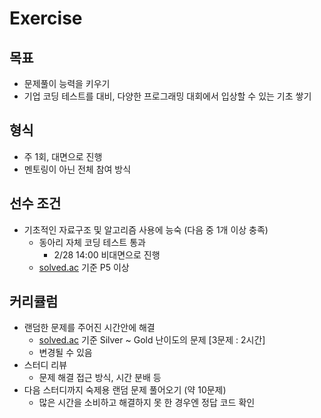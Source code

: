 # Exercise

## 목표
- 문제풀이 능력을 키우기
- 기업 코딩 테스트를 대비, 다양한 프로그래밍 대회에서 입상할 수 있는 기초 쌓기
  
## 형식
- 주 1회, 대면으로 진행
- 멘토링이 아닌 전체 참여 방식
  
## 선수 조건
- 기초적인 자료구조 및 알고리즘 사용에 능숙 (다음 중 1개 이상 충족)
  - 동아리 자체 코딩 테스트 통과
    - 2/28 14:00 비대면으로 진행
  - [solved.ac](http://solved.ac) 기준 P5 이상
  
## 커리큘럼
- 랜덤한 문제를 주어진 시간안에 해결
  - [solved.ac](http://solved.ac) 기준 Silver ~ Gold 난이도의 문제 [3문제 : 2시간]
  - 변경될 수 있음
- 스터디 리뷰
  - 문제 해결 접근 방식, 시간 분배 등
- 다음 스터디까지 숙제용 랜덤 문제 풀어오기 (약 10문제)
  - 많은 시간을 소비하고 해결하지 못 한 경우엔 정답 코드 확인
